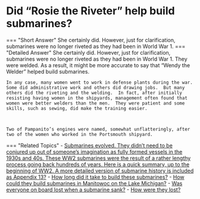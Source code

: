# Did “Rosie the Riveter” help build submarines?

=== "Short Answer"
    She certainly did. However, just for clarification, submarines were no longer riveted as they had been in World War 1.
=== "Detailed Answer"
    She certainly did.  However, just for clarification, submarines were no longer riveted as they had been in World War 1.  They were welded.  As a result, it might be more accurate to say that “Wendy the Welder” helped build submarines.
    
    
    
    In any case, many women went to work in defense plants during the war.  Some did administrative work and others did drawing jobs.  But many others did the riveting and the welding.  In fact, after initially resisting having women in the shipyards, management often found that women were better welders than the men.  They were patient and some skills, such as sewing, did make the training easier.
    
    
    
    Two of Pampanito’s engines were named, somewhat unflatteringly, after two of the women who worked in the Portsmouth shipyard.
=== "Related Topics"
    - [Submarines evolved.  They didn’t need to be conjured up out of someone’s imagination as fully formed vessels in the 1930s and 40s.  These WW2 submarines were the result of a rather lengthy process going back hundreds of years.  Here is a quick summary, up to the beginning of WW2.  A more detailed version of submarine history is included as Appendix 13?](submarines-evolved-they-didnt-need-to-be-conjured-up-out-of-someones-imagination-as-fully.md)
    - [How long did it take to build these submarines?](how-long-did-it-take-to-build-these-submarines.md)
    - [How could they build submarines in Manitowoc on the Lake Michigan?](how-could-they-build-submarines-in-manitowoc-on-the-lake-michigan.md)
    - [Was everyone on board lost when a submarine sank?](was-everyone-on-board-lost-when-a-submarine-sank.md)
    - [How were they lost?](how-were-they-lost.md)
